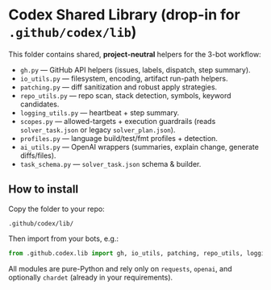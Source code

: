 # Codex Shared Library (drop-in for `.github/codex/lib`)

This folder contains shared, **project-neutral** helpers for the 3-bot workflow:

- `gh.py` — GitHub API helpers (issues, labels, dispatch, step summary).
- `io_utils.py` — filesystem, encoding, artifact run-path helpers.
- `patching.py` — diff sanitization and robust apply strategies.
- `repo_utils.py` — repo scan, stack detection, symbols, keyword candidates.
- `logging_utils.py` — heartbeat + step summary.
- `scopes.py` — allowed-targets + execution guardrails (reads `solver_task.json` or legacy `solver_plan.json`).
- `profiles.py` — language build/test/fmt profiles + detection.
- `ai_utils.py` — OpenAI wrappers (summaries, explain change, generate diffs/files).
- `task_schema.py` — `solver_task.json` schema & builder.

## How to install

Copy the folder to your repo:
```
.github/codex/lib/
```

Then import from your bots, e.g.:
```python
from .github.codex.lib import gh, io_utils, patching, repo_utils, logging_utils, scopes, profiles, ai_utils, task_schema
```

All modules are pure-Python and rely only on `requests`, `openai`, and optionally `chardet` (already in your requirements).
